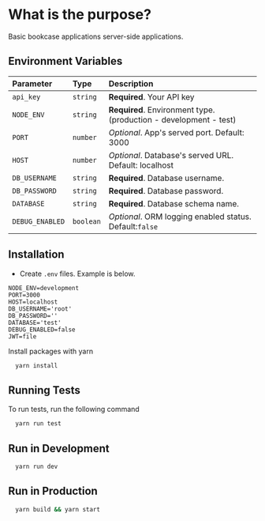 # What is the purpose?

Basic bookcase applications server-side applications.

## Environment Variables

| Parameter       | Type      | Description                                                       |
|:----------------|:----------|:------------------------------------------------------------------|
| `api_key`       | `string`  | **Required**. Your API key                                        |
| `NODE_ENV`      | `string`  | **Required**. Environment type. (production - development - test) |
| `PORT`          | `number`  | *Optional*. App's served port. Default: 3000                      |
| `HOST`          | `number`  | *Optional*. Database's served URL. Default: localhost             |
| `DB_USERNAME`   | `string`  | **Required**. Database username.                                  |
| `DB_PASSWORD`   | `string`  | **Required**. Database password.                                  |
| `DATABASE`      | `string`  | **Required**. Database schema name.                               |
| `DEBUG_ENABLED` | `boolean` | *Optional*. ORM logging enabled status. Default:`false`           |

## Installation

- Create `.env` files. Example is below.

```env
NODE_ENV=development
PORT=3000
HOST=localhost
DB_USERNAME='root'
DB_PASSWORD=''
DATABASE='test'
DEBUG_ENABLED=false
JWT=file
```


Install packages with yarn

```bash
  yarn install
```

## Running Tests

To run tests, run the following command

```bash
  yarn run test
```


## Run in Development

```bash
  yarn run dev
```

## Run in Production

```bash
  yarn build && yarn start
```
